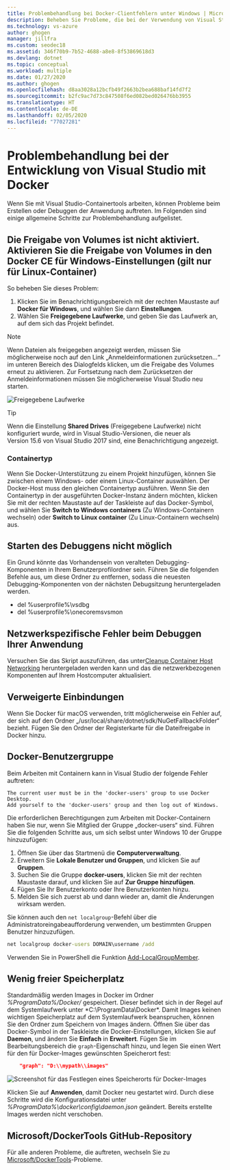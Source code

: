 ```yaml
---
title: Problembehandlung bei Docker-Clientfehlern unter Windows | Microsoft-Dokumentation
description: Beheben Sie Probleme, die bei der Verwendung von Visual Studio unter Windows zum Erstellen und Bereitstellen von Web-Apps in Docker auftreten können.
ms.technology: vs-azure
author: ghogen
manager: jillfra
ms.custom: seodec18
ms.assetid: 346f70b9-7b52-4688-a8e8-8f53869618d3
ms.devlang: dotnet
ms.topic: conceptual
ms.workload: multiple
ms.date: 01/27/2020
ms.author: ghogen
ms.openlocfilehash: d8aa3028a12bcfb49f2663b2bea688baf14fd7f2
ms.sourcegitcommit: b2fc9ac7d73c847508f6ed082bed026476bb3955
ms.translationtype: HT
ms.contentlocale: de-DE
ms.lasthandoff: 02/05/2020
ms.locfileid: "77027281"
---
```

# <a name="troubleshoot-visual-studio-development-with-docker"></a>Problembehandlung bei der Entwicklung von Visual Studio mit Docker

Wenn Sie mit Visual Studio-Containertools arbeiten, können Probleme beim Erstellen oder Debuggen der Anwendung auftreten. Im Folgenden sind einige allgemeine Schritte zur Problembehandlung aufgelistet.

## <a name="volume-sharing-is-not-enabled-enable-volume-sharing-in-the-docker-ce-for-windows-settings--linux-containers-only"></a>Die Freigabe von Volumes ist nicht aktiviert. Aktivieren Sie die Freigabe von Volumes in den Docker CE für Windows-Einstellungen (gilt nur für Linux-Container)

So beheben Sie dieses Problem:

1. Klicken Sie im Benachrichtigungsbereich mit der rechten Maustaste auf **Docker für Windows**, und wählen Sie dann **Einstellungen**.
1. Wählen Sie **Freigegebene Laufwerke**, und geben Sie das Laufwerk an, auf dem sich das Projekt befindet.

> [!NOTE]
> Wenn Dateien als freigegeben angezeigt werden, müssen Sie möglicherweise noch auf den Link „Anmeldeinformationen zurücksetzen...“ im unteren Bereich des Dialogfelds klicken, um die Freigabe des Volumes erneut zu aktivieren. Zur Fortsetzung nach dem Zurücksetzen der Anmeldeinformationen müssen Sie möglicherweise Visual Studio neu starten.

![Freigegebene Laufwerke](media/troubleshooting-docker-errors/shareddrives.png)

> [!TIP]
> Wenn die Einstellung **Shared Drives** (Freigegebene Laufwerke) nicht konfiguriert wurde, wird in Visual Studio-Versionen, die neuer als Version 15.6 von Visual Studio 2017 sind, eine Benachrichtigung angezeigt.

### <a name="container-type"></a>Containertyp

Wenn Sie Docker-Unterstützung zu einem Projekt hinzufügen, können Sie zwischen einem Windows- oder einem Linux-Container auswählen. Der Docker-Host muss den gleichen Containertyp ausführen. Wenn Sie den Containertyp in der ausgeführten Docker-Instanz ändern möchten, klicken Sie mit der rechten Maustaste auf der Taskleiste auf das Docker-Symbol, und wählen Sie **Switch to Windows containers** (Zu Windows-Containern wechseln) oder **Switch to Linux container** (Zu Linux-Containern wechseln) aus.

## <a name="unable-to-start-debugging"></a>Starten des Debuggens nicht möglich

Ein Grund könnte das Vorhandensein von veralteten Debugging-Komponenten in Ihrem Benutzerprofilordner sein. Führen Sie die folgenden Befehle aus, um diese Ordner zu entfernen, sodass die neuesten Debugging-Komponenten von der nächsten Debugsitzung heruntergeladen werden.

- del %userprofile%\vsdbg
- del %userprofile%\onecoremsvsmon

## <a name="errors-specific-to-networking-when-debugging-your-application"></a>Netzwerkspezifische Fehler beim Debuggen Ihrer Anwendung

Versuchen Sie das Skript auszuführen, das unter[Cleanup Container Host Networking](https://github.com/MicrosoftDocs/Virtualization-Documentation/tree/master/windows-server-container-tools/CleanupContainerHostNetworking) heruntergeladen werden kann und das die netzwerkbezogenen Komponenten auf Ihrem Hostcomputer aktualisiert.

## <a name="mounts-denied"></a>Verweigerte Einbindungen

Wenn Sie Docker für macOS verwenden, tritt möglicherweise ein Fehler auf, der sich auf den Ordner „/usr/local/share/dotnet/sdk/NuGetFallbackFolder“ bezieht. Fügen Sie den Ordner der Registerkarte für die Dateifreigabe in Docker hinzu.

## <a name="docker-users-group"></a>Docker-Benutzergruppe

Beim Arbeiten mit Containern kann in Visual Studio der folgende Fehler auftreten:

```
The current user must be in the 'docker-users' group to use Docker Desktop. 
Add yourself to the 'docker-users' group and then log out of Windows.
```

Die erforderlichen Berechtigungen zum Arbeiten mit Docker-Containern haben Sie nur, wenn Sie Mitglied der Gruppe „docker-users“ sind.  Führen Sie die folgenden Schritte aus, um sich selbst unter Windows 10 der Gruppe hinzuzufügen:

1. Öffnen Sie über das Startmenü die **Computerverwaltung**.
1. Erweitern Sie **Lokale Benutzer und Gruppen**, und klicken Sie auf **Gruppen**.
1. Suchen Sie die Gruppe **docker-users**, klicken Sie mit der rechten Maustaste darauf, und klicken Sie auf **Zur Gruppe hinzufügen**.
1. Fügen Sie Ihr Benutzerkonto oder Ihre Benutzerkonten hinzu.
1. Melden Sie sich zuerst ab und dann wieder an, damit die Änderungen wirksam werden.

Sie können auch den `net localgroup`-Befehl über die Administratoreingabeaufforderung verwenden, um bestimmten Gruppen Benutzer hinzuzufügen.

```cmd
net localgroup docker-users DOMAIN\username /add
```

Verwenden Sie in PowerShell die Funktion [Add-LocalGroupMember](/powershell/module/microsoft.powershell.localaccounts/add-localgroupmember).

## <a name="low-disk-space"></a>Wenig freier Speicherplatz

Standardmäßig werden Images in Docker im Ordner *%ProgramData%/Docker/* gespeichert. Dieser befindet sich in der Regel auf dem Systemlaufwerk unter *C:\ProgramData\Docker\*. Damit Images keinen wichtigen Speicherplatz auf dem Systemlaufwerk beanspruchen, können Sie den Ordner zum Speichern von Images ändern.  Öffnen Sie über das Docker-Symbol in der Taskleiste die Docker-Einstellungen, klicken Sie auf **Daemon**, und ändern Sie **Einfach** in **Erweitert**. Fügen Sie im Bearbeitungsbereich die `graph`-Eigenschaft hinzu, und legen Sie einen Wert für den für Docker-Images gewünschten Speicherort fest:

```json
    "graph": "D:\\mypath\\images"
```

![Screenshot für das Festlegen eines Speicherorts für Docker-Images](media/troubleshooting-docker-errors/docker-settings-image-location.png)

Klicken Sie auf **Anwenden**, damit Docker neu gestartet wird. Durch diese Schritte wird die Konfigurationsdatei unter *%ProgramData%\docker\config\daemon.json* geändert. Bereits erstellte Images werden nicht verschoben.

## <a name="microsoftdockertools-github-repo"></a>Microsoft/DockerTools GitHub-Repository

Für alle anderen Probleme, die auftreten, wechseln Sie zu [Microsoft/DockerTools](https://github.com/microsoft/dockertools/issues)-Probleme.